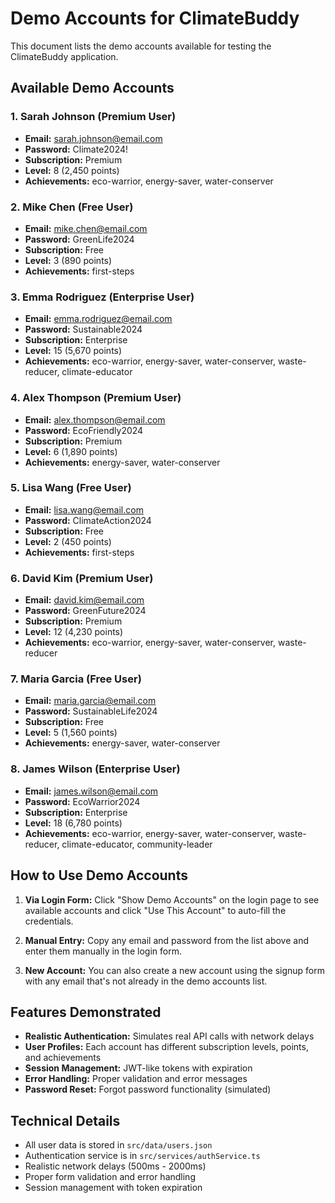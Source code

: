 # Demo Accounts for ClimateBuddy

This document lists the demo accounts available for testing the ClimateBuddy application.

## Available Demo Accounts

### 1. Sarah Johnson (Premium User)
- **Email:** sarah.johnson@email.com
- **Password:** Climate2024!
- **Subscription:** Premium
- **Level:** 8 (2,450 points)
- **Achievements:** eco-warrior, energy-saver, water-conserver

### 2. Mike Chen (Free User)
- **Email:** mike.chen@email.com
- **Password:** GreenLife2024
- **Subscription:** Free
- **Level:** 3 (890 points)
- **Achievements:** first-steps

### 3. Emma Rodriguez (Enterprise User)
- **Email:** emma.rodriguez@email.com
- **Password:** Sustainable2024
- **Subscription:** Enterprise
- **Level:** 15 (5,670 points)
- **Achievements:** eco-warrior, energy-saver, water-conserver, waste-reducer, climate-educator

### 4. Alex Thompson (Premium User)
- **Email:** alex.thompson@email.com
- **Password:** EcoFriendly2024
- **Subscription:** Premium
- **Level:** 6 (1,890 points)
- **Achievements:** energy-saver, water-conserver

### 5. Lisa Wang (Free User)
- **Email:** lisa.wang@email.com
- **Password:** ClimateAction2024
- **Subscription:** Free
- **Level:** 2 (450 points)
- **Achievements:** first-steps

### 6. David Kim (Premium User)
- **Email:** david.kim@email.com
- **Password:** GreenFuture2024
- **Subscription:** Premium
- **Level:** 12 (4,230 points)
- **Achievements:** eco-warrior, energy-saver, water-conserver, waste-reducer

### 7. Maria Garcia (Free User)
- **Email:** maria.garcia@email.com
- **Password:** SustainableLife2024
- **Subscription:** Free
- **Level:** 5 (1,560 points)
- **Achievements:** energy-saver, water-conserver

### 8. James Wilson (Enterprise User)
- **Email:** james.wilson@email.com
- **Password:** EcoWarrior2024
- **Subscription:** Enterprise
- **Level:** 18 (6,780 points)
- **Achievements:** eco-warrior, energy-saver, water-conserver, waste-reducer, climate-educator, community-leader

## How to Use Demo Accounts

1. **Via Login Form:** Click "Show Demo Accounts" on the login page to see available accounts and click "Use This Account" to auto-fill the credentials.

2. **Manual Entry:** Copy any email and password from the list above and enter them manually in the login form.

3. **New Account:** You can also create a new account using the signup form with any email that's not already in the demo accounts list.

## Features Demonstrated

- **Realistic Authentication:** Simulates real API calls with network delays
- **User Profiles:** Each account has different subscription levels, points, and achievements
- **Session Management:** JWT-like tokens with expiration
- **Error Handling:** Proper validation and error messages
- **Password Reset:** Forgot password functionality (simulated)

## Technical Details

- All user data is stored in `src/data/users.json`
- Authentication service is in `src/services/authService.ts`
- Realistic network delays (500ms - 2000ms)
- Proper form validation and error handling
- Session management with token expiration
